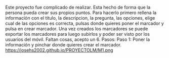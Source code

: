 Este proyecto fue complicado de realizar.
Esta hecho de forma que la persona pueda crear sus propios puntos.
Para hacerlo primero rellena la información con el titulo, la descripcion, la pregunta, las opciones,
elige cual de las opciones es correcta, pulsas donde quieres poner el marcador y pulsa en crear marcador.
Una vez creados los marcadores se puede exportar los marcadores para luego subirlos y poder ser visto por los usuarios del móvil.
Faltan cosas, acepto un 6.
Pasos:
Paso 1: Poner la información y pinchar donde quieres crear el marcador.
https://josehs2002.github.io/PROYECTOLM/M1.png

